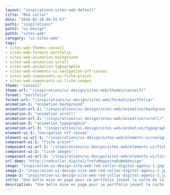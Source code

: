 ```yaml
---
layout: "inspirations-sites-web-default"
title: "Red collar"
date: "2016-02-18 05:55:57"
path1: "inspirations"
path2: "ui-design"
path3: "sites-web"
category: "ui-sites-web"
tags:
- sites-web-themes-conseil
- sites-web-formats-portfolio
- sites-web-animation-background
- sites-web-animation-scroll
- sites-web-animation-typographie
- sites-web-elements-ui-navigation-off-canvas
- sites-web-composants-ui-fiche-projet
- sites-web-composants-ui-liste-images
theme: "conseil"
theme-url: "/inspirations/ui-design/sites-web/themes/conseil/"
format: "portfolio"
format-url: "/inspirations/ui-design/sites-web/formats/portfolio/"
animation-1: "animation background"
animation-url-1: "/inspirations/ui-design/sites-web/animation/background/"
animation-2: "animation scroll"
animation-url-2: "/inspirations/ui-design/sites-web/animation/scroll/"
animation-3: "animation typographie"
animation-url-3: "/inspirations/ui-design/sites-web/animation/typographie/"
element-ui-1: "navigation off canvas"
element-ui-url-1: "/inspirations/ui-design/sites-web/elements-ui/navigation-off-canvas/"
composant-ui-1: "fiche projet"
composant-ui-url-1: "/inspirations/ui-design/sites-web/elements-ui/fiche-projet/"
composant-ui-2: "liste images"
composant-ui-url-2: "/inspirations/ui-design/sites-web/elements-ui/liste-images/"
url-demo: "http://redcollar.digital/?ref=MagazineDuWebdesign"
image: "inspiration-ui-design-site-web-red-collar-digital-agency-1.jpg"
image-2: "inspiration-ui-design-site-web-red-collar-digital-agency-2.jpg"
image-3: "inspiration-ui-design-site-web-red-collar-digital-agency-3.jpg"
intro: "Une belle mise en page pour ce portfolio jouant la carte de la grosse typographie animée. Un mariage réussi."
description: "Une belle mise en page pour ce portfolio jouant la carte de la grosse typographie animée. Un mariage réussi."
---
```

